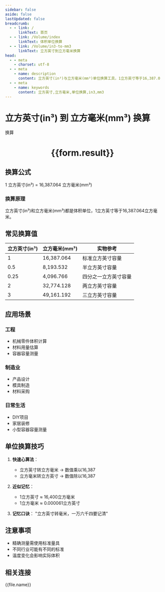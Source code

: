 ```yaml
---
sidebar: false
aside: false
lastUpdated: false
breadcrumb:
  - - link: /
      linkText: 首页
  - - link: /Volume/index
      linkText: 体积单位换算
  - - link: /Volume/in3-to-mm3
      linkText: 立方英寸到立方毫米换算
head:
  - - meta
    - charset: utf-8
  - - meta
    - name: description
      content: 立方英寸(in³)与立方毫米(mm³)单位换算工具，1立方英寸等于16,387.064立方毫米。
  - - meta
    - name: keywords
      content: 立方英寸,立方毫米,单位换算,in3,mm3
---
```


# 立方英寸(in³) 到 立方毫米(mm³) 换算

<script setup>
import { onMounted, reactive, inject ,ref  } from 'vue'
import { NButton,NForm ,NFormItem,NInput,NInputNumber,NSelect,NCard,useMessage ,NGrid ,NGi } from 'naive-ui'
import { defineClientComponent } from 'vitepress'
import { Volume } from '../files';

const convert = inject('convert')
const formRef = ref(null);
const rules = {
  number:{
    required: true,
    type: 'number',
    trigger: "blur"
  }
}
const form = reactive({
  number:null,
  result:'',
  title:'立方英寸(in³)到立方毫米(mm³)换算'
})

const convertHandler = (e) => {
  e.preventDefault();
  formRef.value?.validate((errors)=>{
    if (!errors) {
      form.result = `${form.number} in³ = ${convert(form.number).from('in3').to('mm3')} mm³`
    }
  })
}
</script>

<n-form size="large" :model="form" ref='formRef' :rules="rules">
  <n-form-item label="数值" path="number">
    <n-input-number size="large" style="width:100%" :min="0" v-model:value="form.number" placeholder="请输入立方英寸数值" />
  </n-form-item>
  <n-form-item>
    <n-button type="info" style="width:100%" @click="convertHandler">换算</n-button>
  </n-form-item>
</n-form>
<n-card embedded :bordered="false" hoverable>
  <div style="text-align:center">
    <h1>{{form.result}}</h1>
  </div>
</n-card>

## 换算公式
1 立方英寸(in³) = 16,387.064 立方毫米(mm³)

### 换算原理
立方英寸(in³)和立方毫米(mm³)都是体积单位，1立方英寸等于16,387.064立方毫米。

## 常见换算值
| 立方英寸(in³) | 立方毫米(mm³) | 实物参考                 |
|--------------|--------------|--------------------------|
| 1            | 16,387.064   | 标准立方英寸容量          |
| 0.5          | 8,193.532    | 半立方英寸容量            |
| 0.25         | 4,096.766    | 四分之一立方英寸容量      |
| 2            | 32,774.128   | 两立方英寸容量            |
| 3            | 49,161.192   | 三立方英寸容量            |

## 应用场景
### 工程
- 机械零件体积计算
- 材料用量估算
- 容器容量测量

### 制造业
- 产品设计
- 模具制造
- 材料采购

### 日常生活
- DIY项目
- 家居装修
- 小型容器容量测量

## 单位换算技巧
1. **快速心算法**：
   - 立方英寸转立方毫米 → 数值乘以16,387
   - 立方毫米转立方英寸 → 数值除以16,387

2. **近似记忆**：
   - 1立方英寸 ≈ 16,400立方毫米
   - 1立方毫米 ≈ 0.000061立方英寸

3. **记忆口诀**：
   "立方英寸转毫米，一万六千四要记清"

## 注意事项
- 精确测量需使用标准量具
- 不同行业可能有不同的标准
- 温度变化会影响实际体积

## 相关连接
<n-grid x-gap="12" :cols="2">
  <n-gi v-for="(file, index) in Volume" :key="index">
    <n-button
      text
      tag="a"
      :href="file.path"
      type="info"
    >
      {{file.name}}
    </n-button>
  </n-gi>
</n-grid>